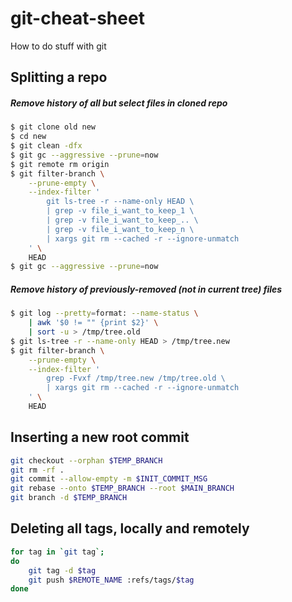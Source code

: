 git-cheat-sheet
===============

How to do stuff with git


Splitting a repo
----------------

##### Remove history of all but select files in cloned repo
```sh
$ git clone old new
$ cd new
$ git clean -dfx
$ git gc --aggressive --prune=now
$ git remote rm origin
$ git filter-branch \
    --prune-empty \
    --index-filter '
        git ls-tree -r --name-only HEAD \
        | grep -v file_i_want_to_keep_1 \
        | grep -v file_i_want_to_keep_.. \
        | grep -v file_i_want_to_keep_n \
        | xargs git rm --cached -r --ignore-unmatch
    ' \
    HEAD
$ git gc --aggressive --prune=now
```

##### Remove history of previously-removed (not in current tree) files
```sh
$ git log --pretty=format: --name-status \
    | awk '$0 != "" {print $2}' \
    | sort -u > /tmp/tree.old
$ git ls-tree -r --name-only HEAD > /tmp/tree.new
$ git filter-branch \
    --prune-empty \
    --index-filter '
        grep -Fvxf /tmp/tree.new /tmp/tree.old \
        | xargs git rm --cached -r --ignore-unmatch
    ' \
    HEAD
```


Inserting a new root commit
---------------------------
```sh
git checkout --orphan $TEMP_BRANCH
git rm -rf .
git commit --allow-empty -m $INIT_COMMIT_MSG
git rebase --onto $TEMP_BRANCH --root $MAIN_BRANCH
git branch -d $TEMP_BRANCH
```


Deleting all tags, locally and remotely
---------------------------------------
```sh
for tag in `git tag`;
do
    git tag -d $tag
    git push $REMOTE_NAME :refs/tags/$tag
done
```
